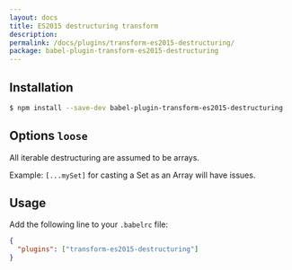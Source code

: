```yaml
---
layout: docs
title: ES2015 destructuring transform
description:
permalink: /docs/plugins/transform-es2015-destructuring/
package: babel-plugin-transform-es2015-destructuring
---
```


## Installation

```sh
$ npm install --save-dev babel-plugin-transform-es2015-destructuring
```

## Options `loose`

All iterable destructuring are assumed to be arrays.

Example: `[...mySet]` for casting a Set as an Array will have issues.

## Usage

Add the following line to your `.babelrc` file:

```json
{
  "plugins": ["transform-es2015-destructuring"]
}
```

